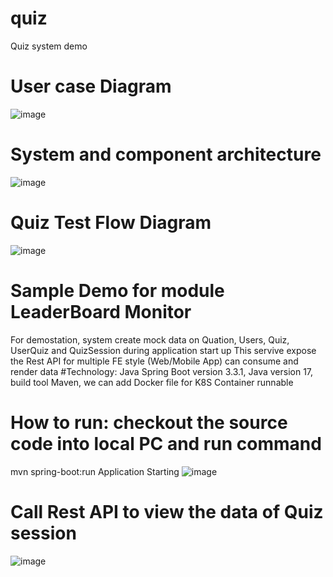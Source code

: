 # quiz
Quiz system demo
# User case Diagram
![image](https://github.com/dotrunghieu2003/quiz/assets/22995357/240eb01f-6009-481d-84f1-a174e87a6576)

# System and component architecture

![image](https://github.com/dotrunghieu2003/quiz/assets/22995357/27af85db-8fe2-4218-8f2c-49b1eaaaec61)

# Quiz Test Flow Diagram
![image](https://github.com/dotrunghieu2003/quiz/assets/22995357/675b5292-70fe-4555-bed7-e817c4edd6be)

# Sample Demo for module LeaderBoard Monitor
  For demostation, system create mock data on Quation, Users, Quiz, UserQuiz and QuizSession during application start up
  This servive expose the Rest API for multiple FE style (Web/Mobile App) can consume and render data
#Technology: 
Java Spring Boot version 3.3.1, Java version 17, build tool Maven, we can add Docker file for K8S Container runnable

# How to run: checkout the source code into local PC and run command
mvn spring-boot:run
Application Starting
![image](https://github.com/dotrunghieu2003/quiz/assets/22995357/4a8c82ff-0727-4d09-bd5a-350ddc9b9b89)


# Call Rest API to view the data of Quiz session 
![image](https://github.com/dotrunghieu2003/quiz/assets/22995357/b091371b-a403-444a-af00-779e4aaa9036)


